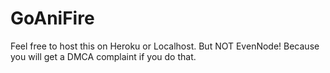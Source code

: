 # GoAniFire
Feel free to host this on Heroku or Localhost. But NOT EvenNode! Because you will get a DMCA complaint if you do that.
